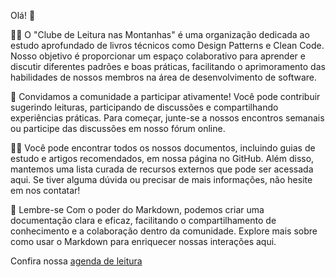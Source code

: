 Olá! 👋

🙋‍♀️ O "Clube de Leitura nas Montanhas" é uma organização dedicada ao estudo aprofundado de livros técnicos como Design Patterns e Clean Code. 
Nosso objetivo é proporcionar um espaço colaborativo para aprender e discutir diferentes padrões e boas práticas, facilitando o aprimoramento das habilidades de nossos membros na área de desenvolvimento de software.

🌈 Convidamos a comunidade a participar ativamente! Você pode contribuir sugerindo leituras, participando de discussões e compartilhando experiências práticas. 
Para começar, junte-se a nossos encontros semanais ou participe das discussões em nosso fórum online.

👩‍💻 Você pode encontrar todos os nossos documentos, incluindo guias de estudo e artigos recomendados, em nossa página no GitHub. 
Além disso, mantemos uma lista curada de recursos externos que pode ser acessada aqui. Se tiver alguma dúvida ou precisar de mais informações, não hesite em nos contatar!

🧙 Lembre-se
Com o poder do Markdown, podemos criar uma documentação clara e eficaz, facilitando o compartilhamento de conhecimento e a colaboração dentro da comunidade. 
Explore mais sobre como usar o Markdown para enriquecer nossas interações aqui.

Confira nossa [agenda de leitura](https://github.com/clube-de-leitura-nas-montanhas/agenda)
